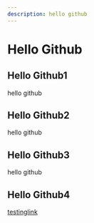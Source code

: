 ```yaml
---
description: hello github
---
```


# Hello Github

## Hello Github1

hello github

## Hello Github2

hello github

## Hello Github3

hello github

## Hello Github4

[testinglink](https://github.com/MrBai257/-producttalking/blob/master/ce-shi-1.md)

